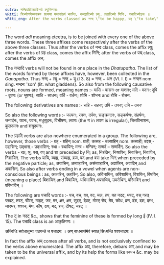 ```yaml
---
sutra: नन्दिग्रहिपचादिभ्यो ल्युणिन्यचः
vRtti: त्रिभ्योगणेभ्यस्त्रयः प्रत्यया यथासंख्यं भवन्ति, नन्द्यादिभ्यो ल्युः, ग्रहादिभ्यो णिनिः, पचादिभ्योऽचः ॥
vRtti_eng: After the verbs classed as नन्द \"to be happy, ग्रह \"to take\" and पच् \"to cook\" there are the affixes ल्यु (अन) णिनि (इन्) and अच (अ) respectively.

---
```

The word _adi_ meaning etcetra, is to be joined with every one of the above three words. These three affixes come respectively after the verbs of the above three classes. Thus after the verbs of नन्द class, comes the affix ल्यु; after the verbs of ग्रह class, comes the affix णिनि; after the verbs of पच् class, comes the affix अच्.

The नन्दादि verbs will not be found in one place in the _Dhatupatha_. The list of the words formed by these affixes have, however, been collected in the _Ganapatha_. Thus नन्द् + ल्यु = नन्द् + यु (I 3. 8) = नन्द् + अन (VI. I. I) = नन्दन nom. sing. नन्दनः 'son' (lit. what gladdens). So also from the following causative roots, nouns are formed, meaning names :- वासि - वासनः or वाशनः; मदि - मदनः; दूषि - दूषणः (or भूषणः); साधि - साधनः; वर्धि - वर्धनः; शोभि - शोभनः and रोचि - रोचनः.

The following derivatives are names :- सहि - सहनः; तपि - तपनः; दमि – दमनः

So also the following words :- जल्पनः, रमणः, दर्पणः, सङ्क्रन्दनः, सङ्कर्षणः, संहर्षणः, जनार्दनः, यवनः, पवनः, मधुसूदनः, विभीषणः, लवणः (the ण in लवण is irregular), चित्तविनाशनः, कुलदमनः and शत्रुदमनः.

The ग्रहादि verbs are also nowhere enumerated in a group. The following are, however, those verbs :- ग्रह् - ग्रहिन् nom. ग्राही; उत्सह - उत्साहिन् nom. उत्साही; उद्दस् - उद्दासिन्; उद्भास् - उद्भासिन्; स्था - स्थायिन्; मन्त्र - मन्त्रिन्; सम्मर्द – सम्मर्दिन्. So also the verbs - रक्ष, श्रु, वस्, वप् and शा preceded by नि; as, निरक्षिन्, निश्राविन्, निवासिन्, निवापिन्, निशायिन्. The verbs याचि, व्याहृ, संव्याहृ, व्रज, वद and वस take णिन् when preceded by the negative particle; as, अयाचिन्, अव्याहारिन्, असंव्याहारिन्, अव्राजिन्, अवादिन् and अवासिन्. So also after verbs ending in a vowel when agents are non-conscious beings : as, अकारिन्, अहारिन्. So also, अविनायिन्, अविशायिन्, विशयिन्, विषयिन् (meaning a place) विशायिन् and विषायिन्, अभिभाविन् अपराधिम्, उपरोधिन्, परिभविन् and परिभाविन् ।

The following are पचादि words :- पच, वच, वप, वद, चल, तप, पत नदट्, भषट्, वस् गरत् प्लवट्, तरट्, चीरट्, माहट्, जर, मर, क्षर, क्षम, सूदट्, देवट्, मोरट् सेव, मेष, क्रोध, व्रण, दंश, दश, दम्भ, जारभर, श्वपच, मेघ, कीष, क्षप, मद, रज, दीषट्, चरट् ।

The ट् in नदट् &c., shows that the feminine of these is formed by long ई (IV. I. 15). The पचादि class is an आकृतिगणः ।

अज्विधिः सर्वधातुभ्यः पठ्यन्ते च पचादयः ।
अण् बाधनार्थमेवं स्यात् सिध्यन्ति श्वपचादयः ॥

In fact the affix अच् comes after all verbs, and is not exclusively confined to the verbs above enumerated. The affix अव्, therefore, debars अण् and may be taken to be the universal affix, and by its help the forms like
श्वपच &c. may be explained.